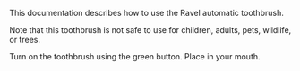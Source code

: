 This documentation describes how to use the Ravel automatic toothbrush.

Note that this toothbrush is not safe to use for children, adults, pets, wildlife, or trees.

Turn on the toothbrush using the green button. Place in your mouth.
